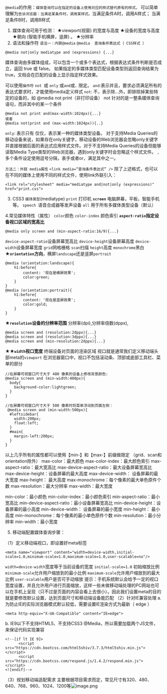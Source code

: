 
`@media`的作用：`媒体查询可以在指定的设备上使用对应的样式替代原有的样式。`
可以简单理解为`告诉浏览器：当满足某条件时，调用某样式。`当满足条件A时，调用A样式；      当满足条件B时，调用B样式


1. 媒体查询可用于检测：
★viewport(视窗) 的宽度与高度
★设备的宽度与高度
★朝向 (智能手机横屏，竖屏) 。
★分辨率
2. 语法和操作符
`语法一：内联@media`
`@media  查询条件表达式｛ CSS样式 ｝`

```
@media not|only mediatype and (expressions) {...}
```
媒体查询由多媒体组成，可以包含一个或多个表达式，根据表达式条件判断是否成立，返回 true 或 false。
如果指定的多媒体类型匹配设备类型则返回查询结果为true，文档会在匹配的设备上显示指定样式效果。

可以使用`操作符` `not `或 `only` 或`and`或`，`限定。 
`and`:表示并且，要求必须满足所有的表达式要求时，才能使用media定义样式
`not`: 不，表示除…外，即排除掉某些特定的设备的，如 @media not print（非打印设备）
not 针对的是一整条媒体查询语句，而非其中的某一个条件
```
@media not print and(max-width:1024px){...}
或者
@media not(print and (max-width:1024px)){..}
```
`only`: 表示只有 仅仅，表示某一种的媒体类型设备。
对于支持Media Queries的移动设备来说，如果存在only关键字，移动设备的Web浏览器会忽略only关键字并直接根据后面的表达式应用样式文件。对于不支持Media Queries的设备但能够读取Media Type类型的Web浏览器，遇到only关键字时会忽略这个样式文件。
`,`多个条件设定使用逗号分隔，表手或者or，满足其中之一。


`方法二：外链 media属性`
`<link media=“查询条件表达式” />`
除了上述格式，也可以在不同的媒体上使用不同的样式文件，使用link外联引入：
```
<link rel="stylesheet" media="mediatype and|not|only (expressions)" href="print.css">
```
3. CSS3 `媒体类型`(mediatype)
`print`	打印机
**`screen`**	电脑屏幕，平板，智能手机等。
`speech	`语音合成器等发声设备
`all`	用于所有多媒体类型设备（默认）


4.常见媒体特性（属性）
`color`颜色
`color-index`	颜色索引
**`aspect-ratio`指定设备视口区域的宽高比**
```
@media only screen and (min-aspect-ratio:16/9){...}
```
`device-aspect-ratio`设备屏幕宽高比
`device-height`设备屏幕高度
`device-width`设备屏幕宽度
`grid`网格栅格
`scan`扫描
`height`高度
`monochrome`黑白
★**`orientation`方向**，横屏`landscape`还是竖屏`portrait`
```
@media (orientation:landscape){
	h1:before{
		content: '现在是横屏效果';
		color:green;
	}
}
@media (orientation:portrait){
	h1:before{
		content: '现在是竖屏效果';
		color:gold;
	}
}
```
★**`resolution`设备的分辨率范围**  分辨率(dpi),分辨率倍数(dppx),
```
@media screen and (resolution:2dppx){...}
@media screen and (resolution:3dppx){...}
@media screen and (min-resolution:2dppx){...}
```
★★**`width`视口宽度**  终端设备对页面的渲染区域
视口就是通常我们定义移动端头部meta的`viewport`
在浏览器窗口中，视口不包括滚动条、顶部或底部工具栏、菜单的部分
```
//在屏幕可视窗口尺寸大于 480 像素的设备上修改背景颜色:
@media screen and (min-width:480px){
  body{
    background-color:lightgreen;
  }
}

//在屏幕可视窗口尺寸大于 500 像素时将菜单浮动到页面左侧：
 @media screen and (min-width:500px){
  #leftsidebar{
    width:200px;
    float:left;
  }  
  #main{
    margin-left:200px;
  }
}
```


以上几乎所有的属性都可以使用【min-】和【max-】前缀做限定 （grid、scan和orientation除外）
max-color：最大颜色
max-color-index：最大颜色索引
max-aspect-ratio：最大宽高比
max-device-aspect-ratio：最大设备屏幕宽高比
max-device-height：设备屏幕的最大高度
max-device-width：	设备屏幕的最大宽度
max-height：	最大高度
max-monochrome：每个像素的最大单色原件个数
max-resolution：最大分辨率
max-width：最大宽度

min-color：最小颜色
min-color-index：最小颜色索引
min-aspect-ratio：最小宽高比
min-device-aspect-ratio：最小设备屏幕宽高比
min-device-height：设备屏幕的最小高度
min-device-width：	设备屏幕的最小宽度
min-height：	最小高度
min-monochrome：每个像素的最小单色原件个数
min-resolution：最小分辨率
min-width：最小宽度

5. 移动端配置媒体查询步骤：

（1）定义移动端视口，即设置好meta标签
```
<meta name="viewport" content="width=device-width,initial-scale=1.0,minimum-scale=1.0,maximum-scale=1.0,user-scalable=no"/>
```
`width=device-width`宽度等于当前设备的宽度
`initial-scale=1.0`  初始缩放比例
`minimum-scale`允许用户缩放到的最小比例
`maximum-scale`允许用户缩放到的最大比例
`user-scalable`用户是否可手动缩放
提示：手机系统默认会给予一定的视口宽度设置，并且允许用户进行页面缩放，这样一些未做移动端处理的PC网站也可以在手机上呈现（只不过是页面的内容会看上去很小）。因此我们设置meta的目的就是要修改默认设置，达到页面尺寸和移动端设备能匹配
（2）针对IE兼容处理
a. 为防止IE的实际浏览器模式默认较低，需要设置IE渲染方式为最新（ edge ）
```
<meta http-equiv="X-UA-Compatible" content="IE=edge">
```
b. IE9以下不支持HTML5、不支持CSS3 @Media，所以需要加载两个JS文件，来保证代码实现兼容
```
<!--[if lt IE 9]>
      <script src="https://cdn.bootcss.com/html5shiv/3.7.3/html5shiv.min.js"></script>
      <script src="https://cdn.bootcss.com/respond.js/1.4.2/respond.min.js"></script>
<![endif]-->

```
（3）规划移动端适配需求
主要根据项目需求而定，常见尺寸有320、480、640、768、960、1024、1200等![image.png](https://upload-images.jianshu.io/upload_images/17785871-7a0a71fc8873ad6e.png?imageMogr2/auto-orient/strip%7CimageView2/2/w/1240)



